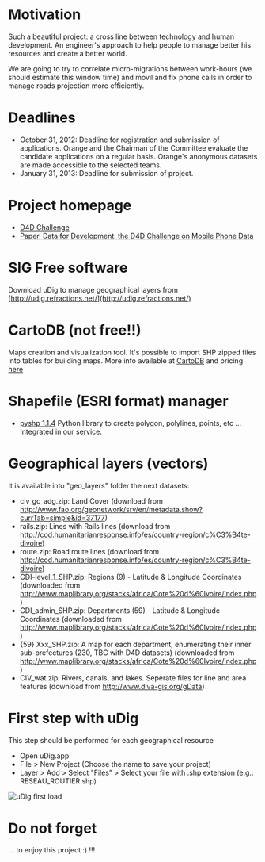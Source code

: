 # Motivation 
Such a beautiful project: a cross line between technology and human development. An engineer's approach to help people to manage better his resources and create a better world.

We are going to try to correlate micro-migrations between work-hours (we should estimate this window time) and movil and fix phone calls in order to manage roads projection more efficiently.

# Deadlines
* October 31, 2012: Deadline for registration and submission  of applications. Orange and the Chairman of the Committee evaluate the candidate  applications on a regular basis. Orange's anonymous datasets are made accessible  to the selected teams.
* January 31, 2013: Deadline for submission of  project.

# Project homepage
* [D4D Challenge](http://www.d4d.orange.com/home) 
* [Paper. Data for Development: the D4D Challenge on Mobile Phone Data](http://arxiv.org/abs/1210.0137) 


# SIG Free software
Download uDig to manage geographical layers from [http://udig.refractions.net/](http://udig.refractions.net/)

# CartoDB (not free!!)

Maps creation and visualization tool. It's possible to import SHP zipped files into tables for building maps. More info available at [CartoDB](http://cartodb.com/) and pricing [here](http://cartodb.com/pricing)

# Shapefile (ESRI format) manager

* [pyshp 1.1.4](http://pypi.python.org/pypi/pyshp) Python library to create polygon, polylines, points, etc ... Integrated in our service.

# Geographical layers (vectors)
It is available into "geo_layers" folder the next datasets:

* civ_gc_adg.zip: Land Cover (download from http://www.fao.org/geonetwork/srv/en/metadata.show?currTab=simple&id=37177)
* rails.zip: Lines with Rails lines (download from http://cod.humanitarianresponse.info/es/country-region/c%C3%B4te-divoire)
* route.zip: Road route lines (download from http://cod.humanitarianresponse.info/es/country-region/c%C3%B4te-divoire)
* CDI-level_1_SHP.zip: Regions (9) - Latitude & Longitude Coordinates (downloaded from http://www.maplibrary.org/stacks/africa/Cote%20d%60Ivoire/index.php)
* CDI_admin_SHP.zip: Departments (59) - Latitude & Longitude Coordinates (downloaded from http://www.maplibrary.org/stacks/africa/Cote%20d%60Ivoire/index.php)
* {59} Xxx_SHP.zip: A map for each department, enumerating their inner sub-prefectures (230, TBC with D4D datasets) (downloaded from http://www.maplibrary.org/stacks/africa/Cote%20d%60Ivoire/index.php)
* CIV_wat.zip: Rivers, canals, and lakes. Seperate files for line and area features (download from http://www.diva-gis.org/gData)	

# First step with uDig

This step should be performed for each geographical resource

* Open uDig.app
* File > New Project (Choose the name to save your project)
* Layer > Add > Select "Files" > Select your file with .shp extension (e.g.: RESEAU_ROUTIER.shp)
	
![uDig first load](https://raw.github.com/rmaestre/d4d-challenge/master/doc/img/udig_first_load.png?login=rmaestre&token=3a881e97db2dbfd3f32585885c67501b)

# Do not forget
... to enjoy this project  :) !!!
